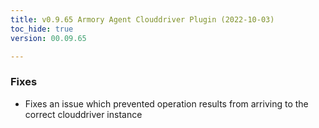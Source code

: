 ```yaml
---
title: v0.9.65 Armory Agent Clouddriver Plugin (2022-10-03)
toc_hide: true
version: 00.09.65

---
```


### Fixes

* Fixes an issue which prevented operation results from arriving to the correct clouddriver instance
